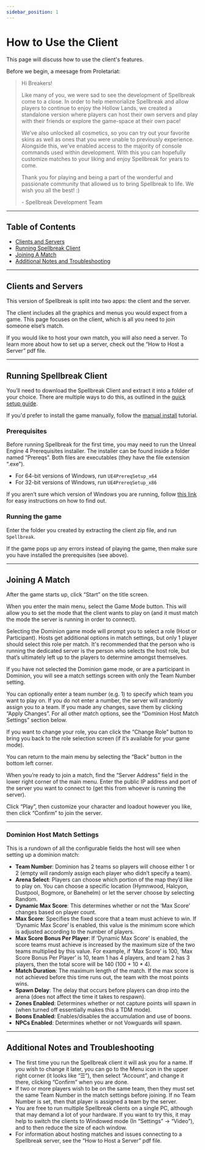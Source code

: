```yaml
---
sidebar_position: 1
---
```

# How to Use the Client

This page will discuss how to use the client's features.

Before we begin, a meesage from Proletariat: 

> Hi Breakers!
>
> Like many of you, we were sad to see the development of Spellbreak come to a close. In order to help memorialize Spellbreak and allow players to continue to enjoy the Hollow Lands, we created a standalone version where players can host their own servers and play with their friends or explore the game-space at their own pace!
>
> We’ve also unlocked all cosmetics, so you can try out your favorite skins as well as ones that you were unable to previously experience. Alongside this, we’ve enabled access to the majority of console commands used within development. With this you can hopefully customize matches to your liking and enjoy Spellbreak for years to come.
>
> Thank you for playing and being a part of the wonderful and passionate community that allowed us to bring Spellbreak to life. We wish you all the best! :)
>
> \- Spellbreak Development Team

---

## Table of Contents

- [Clients and Servers](#clients-and-servers)
- [Running Spellbreak Client](#running-spellbreak-client)
- [Joining A Match](#joining-a-match)
- [Additional Notes and Troubleshooting](#additional-notes-and-troubleshooting)

---

## Clients and Servers

This version of Spellbreak is split into two apps: the client and the server.

The client includes all the graphics and menus you would expect from a game. This page focuses on the client, which is all you need to join someone else’s match.

If you would like to host your own match, you will also need a server. To learn more about how to set up a server, check out the “How to Host a Server” pdf file.

---

## Running Spellbreak Client

You’ll need to download the Spellbreak Client and extract it into a folder of your choice.
There are multiple ways to do this, as outlined in the [quick setup guide](https://github.com/ElementalFracture/Guides/wiki/Elemental-Fracture-Quick%E2%80%90Setup-Guide). 

If you'd prefer to install the game manually, follow the [manual install](https://github.com/ElementalFracture/Guides/wiki/Elemental-Fracture-Quick%E2%80%90Setup-Guide#b-manual-setup-only-conduct-the-steps-below-if-the-launcher-is-not-working-for-you) tutorial. 

### Prerequisites

Before running Spellbreak for the first time, you may need to run the Unreal Engine 4 Prerequisites installer. The installer can be found inside a folder named “Prereqs”. Both files are executables (they have the file extension “.exe”).

- For 64-bit versions of Windows, run `UE4PrereqSetup_x64`
- For 32-bit versions of Windows, run `UE4PrereqSetup_x86`

If you aren’t sure which version of Windows you are running, follow [this link](https://support.microsoft.com/en-us/windows/32-bit-and-64-bit-windows-frequently-asked-questions-c6ca9541-8dce-4d48-0415-94a3faa2e13d) for easy instructions on how to find out.

### Running the game

Enter the folder you created by extracting the client zip file, and run `Spellbreak`.

If the game pops up any errors instead of playing the game, then make sure you have installed the prerequisites (see above).

---

## Joining A Match

After the game starts up, click “Start” on the title screen.

When you enter the main menu, select the Game Mode button. This will allow you to set the mode that the client wants to play on (and it must match the mode the server is running in order to connect).

Selecting the Dominion game mode will prompt you to select a role (Host or Participant). Hosts get additional options in match settings, but only 1 player should select this role per match. It's recommended that the person who is running the dedicated server is the person who selects the host role, but that’s ultimately left up to the players to determine amongst themselves.

If you have not selected the Dominion game mode, or are a participant in Dominion, you will see a match settings screen with only the Team Number setting.

You can optionally enter a team number (e.g. 1) to specify which team you want to play on. If you do not enter a number, the server will randomly assign you to a team. If you made any changes, save them by clicking “Apply Changes”. For all other match options, see the “Dominion Host Match Settings” section below.

If you want to change your role, you can click the “Change Role” button to bring you back to the role selection screen (if it’s available for your game mode).

You can return to the main menu by selecting the “Back” button in the bottom left corner.

When you’re ready to join a match, find the “Server Address” field in the lower right corner of the main menu. Enter the public IP address and port of the server you want to connect to (get this from whoever is running the server).

Click “Play”, then customize your character and loadout however you like, then click “Confirm” to join the server.

---

### Dominion Host Match Settings

This is a rundown of all the configurable fields the host will see when setting up a dominion match:

- **Team Number**: Dominion has 2 teams so players will choose either 1 or 2 (empty will randomly assign each player who didn’t specify a team).
- **Arena Select**: Players can choose which portion of the map they’d like to play on. You can choose a specific location (Hymnwood, Halcyon, Dustpool, Bogmore, or Banehelm) or let the server choose by selecting Random.
- **Dynamic Max Score**: This determines whether or not the ‘Max Score’ changes based on player count.
- **Max Score**: Specifies the fixed score that a team must achieve to win. If ‘Dynamic Max Score’ is enabled, this value is the minimum score which is adjusted according to the number of players.
- **Max Score Bonus Per Player**: If ‘Dynamic Max Score’ is enabled, the score teams must achieve is increased by the maximum size of the two teams multiplied by this value. For example, if ‘Max Score’ is 100, ‘Max Score Bonus Per Player’ is 10, team 1 has 4 players, and team 2 has 3 players, then the total score will be 140 (100 + 10 * 4).
- **Match Duration**: The maximum length of the match. If the max score is not achieved before this time runs out, the team with the most points wins.
- **Spawn Delay**: The delay that occurs before players can drop into the arena (does not affect the time it takes to respawn).
- **Zones Enabled**: Determines whether or not capture points will spawn in (when turned off essentially makes this a TDM mode).
- **Boons Enabled**: Enables/disables the accumulation and use of boons.
- **NPCs Enabled**: Determines whether or not Vowguards will spawn.

---

## Additional Notes and Troubleshooting

- The first time you run the Spellbreak client it will ask you for a name. If you wish to change it later, you can go to the Menu icon in the upper right corner (it looks like “☰”), then select “Account”, and change it there, clicking “Confirm” when you are done.
- If two or more players wish to be on the same team, then they must set the same Team Number in the match settings before joining. If no Team Number is set, then that player is assigned a team by the server.
- You are free to run multiple Spellbreak clients on a single PC, although that may demand a lot of your hardware. If you want to try this, it may help to switch the clients to Windowed mode (In “Settings” -> “Video”), and to then reduce the size of each window.
- For information about hosting matches and issues connecting to a Spellbreak server, see the “How to Host a Server” pdf file.
